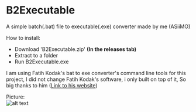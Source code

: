 # B2Executable

A simple batch(.bat) file to executable(.exe) converter made by me (ASiiMO)

How to install:
- Download 'B2Executable.zip' **(In the releases tab)**
- Extract to a folder
- Run B2Executable.exe


I am using Fatih Kodak's bat to exe converter's command line tools for this project,
I did not change Fatih Kodak's software, i only built on top of it,
So big thanks to him ([Link to his website](http://www.f2ko.de/en/b2e.php))


Picture:
<br>
![alt text](https://i.imgur.com/Mx9aPzM.png)
